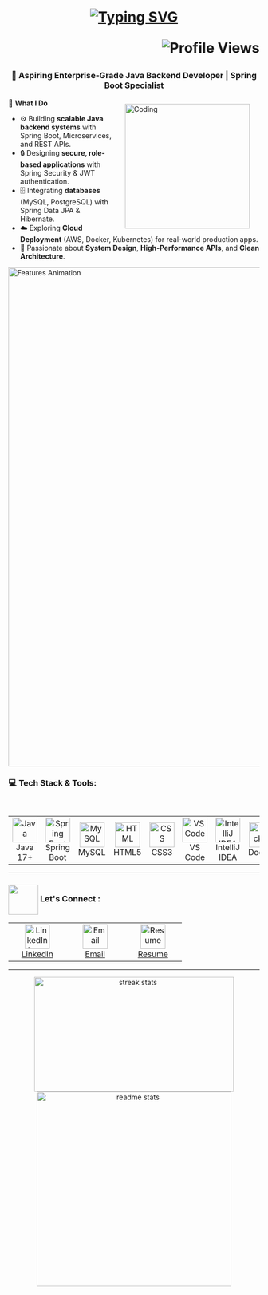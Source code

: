 <h1 align="center">
  <a href="https://git.io/typing-svg">
    <img src="https://readme-typing-svg.herokuapp.com?font=Fira+Code&weight=800&size=28&duration=1800&pause=800&color=00C4FF,FF00FF,00FF99&center=true&vCenter=true&width=600&lines=Hi+%F0%9F%91%8B%2C+I'm+Deepak;Java+Backend+Developer+%F0%9F%92%BB;Spring+Boot+%26+API+Specialist;Always+Learning+%F0%9F%93%9A+Always+Building" alt="Typing SVG" />
  </a>
  <p align="right">
  <img src="https://komarev.com/ghpvc/?username=deepakdey412&label=Profile+Views&color=brightgreen&style=for-the-badge" alt="Profile Views" />
</p>
</h1>

###

<h3 align="center">🏢 Aspiring Enterprise-Grade Java Backend Developer | Spring Boot Specialist</h3>


<img align="right" alt="Coding" width="250" 
     src="https://mir-s3-cdn-cf.behance.net/project_modules/hd/06f21a161921919.63cd7887d0a70.gif" 
     hspace="20" vspace="10">

💼 **What I Do**  
- ⚙️ Building **scalable Java backend systems** with Spring Boot, Microservices, and REST APIs.  
- 🔒 Designing **secure, role-based applications** with Spring Security & JWT authentication.  
- 🗄️ Integrating **databases** (MySQL, PostgreSQL) with Spring Data JPA & Hibernate.  
- ☁️ Exploring **Cloud Deployment** (AWS, Docker, Kubernetes) for real-world production apps.  
- 🧠 Passionate about **System Design**, **High-Performance APIs**, and **Clean Architecture**.  
 
<img src="https://user-images.githubusercontent.com/74038190/212284100-561aa473-3905-4a80-b561-0d28506553ee.gif" width="1000" alt="Features Animation"/>
<h3 align="left">💻 Tech Stack & Tools:</h3>
<br>
<div align="center">
<table>
<tr>
<td align="center" width="100">
<img src="https://techstack-generator.vercel.app/java-icon.svg" alt="Java" width="50" height="50" /><br>Java 17+
</td>
<td align="center" width="100">
<img src="https://user-images.githubusercontent.com/25181517/183891303-41f257f8-6b3d-487c-aa56-c497b880d0fb.png" alt="Spring Boot" width="50" height="50" /><br>Spring Boot
</td>
<td align="center" width="100">
<img src="https://techstack-generator.vercel.app/mysql-icon.svg" alt="MySQL" width="50" height="50" /><br>MySQL
</td>
<td align="center" width="100">
<img src="https://skillicons.dev/icons?i=html" alt="HTML" width="50" height="50" /><br>HTML5
</td>
<td align="center" width="100">
<img src="https://skillicons.dev/icons?i=css" alt="CSS" width="50" height="50" /><br>CSS3
</td>
<td align="center" width="100">
<img src="https://skillicons.dev/icons?i=vscode" alt="VS Code" width="50" height="50" /><br>VS Code
</td>
<td align="center" width="100">
<img src="https://skillicons.dev/icons?i=idea" alt="IntelliJ IDEA" width="50" height="50" /><br>IntelliJ IDEA
</td>
<td align="center" width="100">
<img src="https://user-images.githubusercontent.com/25181517/117207330-263ba280-adf4-11eb-9b97-0ac5b40bc3be.png" alt="Docker" width="50" height="50" /><br>Docker
</td>
<td align="center" width="100">
<img src="https://www.vectorlogo.zone/logos/getpostman/getpostman-icon.svg" alt="Postman" width="50" height="50" /><br>Postman
</td>
<td align="center" width="100">
<img src="https://skillicons.dev/icons?i=git" alt="Git" width="50" height="50" /><br>Git
</td>
<td align="center" width="100">
<img src="https://skillicons.dev/icons?i=github" alt="GitHub" width="50" height="50" /><br>GitHub
</td>
</tr>
</table>
</div>

---
<h3><img src="https://media.giphy.com/media/Al9XitEIwGgLU9yMfS/giphy.gif?cid=ecf05e47246z68gic13exguovr5xae6jhotnfa5nmu0evi54&ep=v1_stickers_search&rid=giphy.gif&ct=s" width="60" align="absmiddle"> Let's Connect : </h3>

<div align="center">

<table>
<tr>
<td align="center" width="100">
<a href="https://www.linkedin.com/in/deepakdey/">
<img src="https://cdn-icons-png.flaticon.com/512/174/174857.png" width="50" height="50" alt="LinkedIn Logo" /><br>LinkedIn
</a>
</td>

<td align="center" width="100">
<a href="mailto:deepakdey412@gmail.com">
<img src="https://user-images.githubusercontent.com/29790345/184528214-8f168ffd-5a4c-4d30-8d6b-917568924fbb.png?raw=true" width="50" height="50" alt="Email" /><br>Email
</a>
</td>

<td align="center" width="100">
<a href="https://github.com/deepakdey412/deepakdey412/blob/95d806b8fc52533e1cf09f4e92000174defe4359/Java%20Developer%20Resume.pdf">
<img src="https://cdn-icons-png.flaticon.com/512/3135/3135715.png" width="50" height="50" alt="Resume" /><br>Resume
</a>
</td>
</tr>
</table>

</div>


---

<p align="center">
    <img width="400" height="230" src="https://github-readme-streak-stats-salesp07.vercel.app/?user=deepakdey412&count_private=true&theme=react&border_radius=10" alt="streak stats" />
    <img width="390" src="https://github-readme-stats-salesp07.vercel.app/api?username=deepakdey412&count_private=true&show_icons=true&theme=react&rank_icon=github&border_radius=10" alt="readme stats" />
</p>


